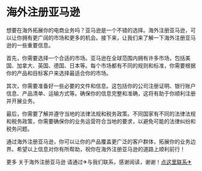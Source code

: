 # 海外注册亚马逊

想要在海外拓展你的电商业务吗？亚马逊是一个不错的选择。海外注册亚马逊，可以让你拥有更广阔的市场和更多的机会。接下来，让我们来了解一下海外注册亚马逊的一些重要信息。

首先，你需要选择一个合适的市场。亚马逊在全球范围内拥有许多市场，包括美国、加拿大、英国、德国、日本等。每个市场都有不同的规则和标准，你需要根据你的产品和目标客户来选择最适合你的市场。

其次，你需要准备好一些必要的文件和信息。这包括你的公司注册证明、银行账户信息、产品清单、运输方式等。确保你的信息完整和准确，这将有助于你顺利注册并开展业务。

最后，你需要了解并遵守当地的法律法规和税务政策。不同国家有不同的法律法规和税务政策，你需要确保你的业务运营符合当地的要求，以避免可能的法律纠纷和税务问题。

通过海外注册亚马逊，你可以让你的产品覆盖更广泛的客户群体，拓展你的业务边界。希望以上信息对你有所帮助，祝你在海外注册亚马逊的道路上顺利前行！

更多 关于海外注册亚马逊 请通过✈与我们联系，感谢阅读，谢谢！[点这里联系✈](https://sms.k02.cc)